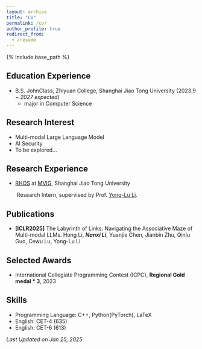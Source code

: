 ```yaml
---
layout: archive
title: "CV"
permalink: /cv/
author_profile: true
redirect_from:
  - /resume
---
```


{% include base_path %}



## Education Experience

- B.S.  JohnClass, Zhiyuan College, Shanghai Jiao Tong University   (2023.9 ~ *2027 expected*)
  - major in Computer Science





## Research Interest

- Multi-modal Large Language Model
- AI Security
- To be explored...





## Research Experience

- [RHOS](https://mvig-rhos.com/) at [MVIG](https://www.mvig.org), Shanghai Jiao Tong University

  ​	Research Intern, supervised by Prof. [Yong-Lu Li](https://dirtyharrylyl.github.io/).



## Publications

- **[ICLR2025]** The Labyrinth of Links: Navigating the Associative Maze of Multi-modal LLMs. Hong Li, _**Nanxi Li**_, Yuanjie Chen, Jianbin Zhu, Qinlu Guo, Cewu Lu, Yong-Lu Li



## Selected Awards

- International Collegiate Programming Contest (ICPC), **Regional Gold medal * 3**, 2023





## Skills

- Programming Language: C++, Python(PyTorch), LaTeX
- English: CET-4 (635)
- English: CET-6 (613)





*Last Updated on Jan 25, 2025*
